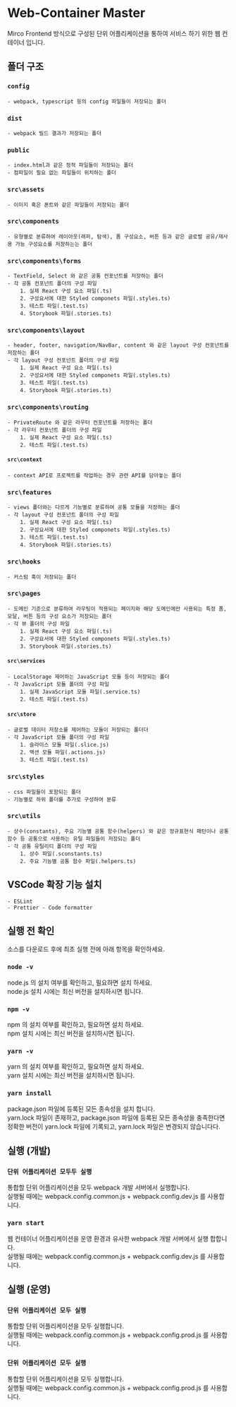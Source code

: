 # Web-Container Master

Mirco Frontend 방식으로 구성된 단위 어플리케이션을 통하여 서비스 하기 위한 웹 컨테이너 입니다.

## 폴더 구조

### `config`

    - webpack, typescript 등의 config 파일들이 저장되는 폴더

### `dist`

    - webpack 빌드 결과가 저장되는 폴더

### `public`

    - index.html과 같은 정적 파일들이 저장되는 폴더
    - 컴파일이 필요 없는 파일들이 위치하는 폴더

### `src\assets`

    - 이미지 혹은 폰트와 같은 파일들이 저장되는 폴더

### `src\components`

    - 유형별로 분류하여 레이아웃(래퍼, 탐색), 폼 구성요소, 버튼 등과 같은 글로벌 공유/재사용 가능 구성요소를 저장하는는 폴더

### `src\components\forms`

    - TextField, Select 와 같은 공통 컨포넌트를 저장하는 폴더
    - 각 공통 컨포넌트 폴더의 구성 파일
        1. 실제 React 구성 요소 파일(.ts)
        2. 구성요서에 대한 Styled componets 파일(.styles.ts)
        3. 테스트 파일(.test.ts)
        4. Storybook 파일(.stories.ts)

### `src\components\layout`

    - header, footer, navigation/NavBar, content 와 같은 layout 구성 컨포넌트를 저장하는 폴더
    - 각 layout 구성 컨포넌트 폴더의 구성 파일
        1. 실제 React 구성 요소 파일(.ts)
        2. 구성요서에 대한 Styled componets 파일(.styles.ts)
        3. 테스트 파일(.test.ts)
        4. Storybook 파일(.stories.ts)

### `src\components\routing`

    - PrivateRoute 와 같은 라우터 컨포넌트를 저장하는 폴더
    - 각 라우터 컨포넌트 폴더의 구성 파일
        1. 실제 React 구성 요소 파일(.ts)
        2. 테스트 파일(.test.ts)

#### `src\context`

    - context API로 프로젝트를 작업하는 경우 관련 API를 담아놓는 폴더

### `src\features`

    - views 폴더와는 다르게 기능별로 분류하여 공통 모듈을 저장하는 폴더
    - 각 layout 구성 컨포넌트 폴더의 구성 파일
        1. 실제 React 구성 요소 파일(.ts)
        2. 구성요서에 대한 Styled componets 파일(.styles.ts)
        3. 테스트 파일(.test.ts)
        4. Storybook 파일(.stories.ts)

### `src\hooks`

    - 커스텀 훅이 저장되는 폴더

### `src\pages`

    - 도메인 기준으로 분류하여 라우팅이 적용되는 페이지와 해당 도메인에만 사용되는 특정 폼, 모달, 버튼 등의 구성 요소가 저장되는 폴더
    - 각 뷰 폴더의 구성 파일
        1. 실제 React 구성 요소 파일(.ts)
        2. 구성요서에 대한 Styled componets 파일(.styles.ts)
        3. Storybook 파일(.stories.ts)

#### `src\services`

    - LocalStorage 제어하는 JavaScript 모듈 등이 저장되는 폴더
    - 각 JavaScript 모듈 폴더의 구성 파일
        1. 실제 JavaScript 모듈 파일(.service.ts)
        2. 테스트 파일(.test.ts)

#### `src\store`

    - 글로벌 데이터 저장소를 제어하는 모듈이 저장되는 폴더더
    - 각 JavaScript 모듈 폴더의 구성 파일
        1. 슬라이스 모듈 파일(.slice.js)
        2. 액션 모듈 파일(.actions.js)
        3. 테스트 파일(.test.ts)

### `src\styles`

    - css 파일들이 포함되는 폴더
    - 기능별로 하위 폴더를 추가로 구성하여 분류

### `src\utils`

    - 상수(constants), 주요 기능별 공통 함수(helpers) 와 같은 정규표현식 패턴이나 공통함수 등 공통으로 사용하는 유틸 파일들이 저장되는 폴더
    - 각 공통 유틸리티 폴더의 구성 파일
        1. 상수 파일(.sconstants.ts)
        2. 주요 기능별 공통 함수 파일(.helpers.ts)

## VSCode 확장 기능 설치

    - ESLint
    - Prettier - Code formatter

## 실행 전 확인

소스를 다운로드 후에 최초 실행 전에 아래 항목을 확인하세요.

### `node -v`

node.js 의 설치 여부를 확인하고, 필요하면 설치 하세요.\
node.js 설치 시에는 최신 버전을 설치하시면 됩니다.

### `npm -v`

npm 의 설치 여부를 확인하고, 필요하면 설치 하세요.\
npm 설치 시에는 최신 버전을 설치하시면 됩니다.

### `yarn -v`

yarn 의 설치 여부를 확인하고, 필요하면 설치 하세요.\
yarn 설치 시에는 최신 버전을 설치하시면 됩니다.

### `yarn install`

package.json 파일에 등록된 모든 종속성을 설치 합니다.\
yarn.lock 파일이 존재하고, package.json 파일에 등록된 모든 종속성을 충족한다면\
정확한 버전이 yarn.lock 파일에 기록되고, yarn.lock 파일은 변경되지 않습니다다.

## 실행 (개발)

### `단위 어플리케이션 모두두 실행`

통합할 단위 어플리케이션을 모두 webpack 개발 서버에서 실행합니다.\
실행될 때에는 webpack.config.common.js + webpack.config.dev.js 를 사용합니다.

### `yarn start`

웹 컨테이너 어플리케이션을 운영 환경과 유사한 webpack 개발 서버에서 실행 합합니다.\
실행될 때에는 webpack.config.common.js + webpack.config.dev.js 를 사용합니다.

## 실행 (운영)

### `단위 어플리케이션 모두 실행`

통합할 단위 어플리케이션을 모두 실행합니다.\
실행될 때에는 webpack.config.common.js + webpack.config.prod.js 를 사용합니다.

### `단위 어플리케이션 모두 실행`

통합할 단위 어플리케이션을 모두 실행합니다.\
실행될 때에는 webpack.config.common.js + webpack.config.prod.js 를 사용합니다.
